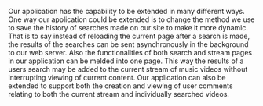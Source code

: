 Our application has the capability to be extended in many different ways.
One way our application could be extended is to change the method we use to save the history 
of searches made on our site to make it more dynamic. That is to say instead of reloading the 
current page after a search is made, the results of the searches can be sent asynchronously in the background to our
web server. Also the functionalities of both search and stream pages in our application can be melded into one page.
This way the results of a users search may be added to the current stream of music videos without interrupting viewing 
of current content. Our application can also be extended to support both the creation and viewing of user comments relating to 
both the current stream and individually searched videos.

